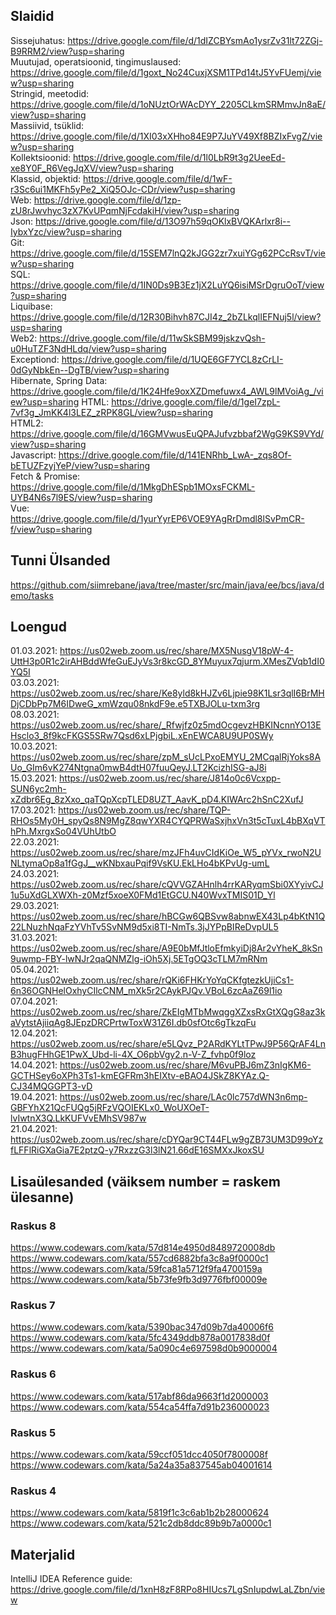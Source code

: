 ## Slaidid
Sissejuhatus: https://drive.google.com/file/d/1dIZCBYsmAo1ysrZv31lt72ZGj-B9RRM2/view?usp=sharing  
Muutujad, operatsioonid, tingimuslaused: https://drive.google.com/file/d/1goxt_No24CuxjXSM1TPd14tJ5YvFUemj/view?usp=sharing  
Stringid, meetodid: https://drive.google.com/file/d/1oNUztOrWAcDYY_2205CLkmSRMmvJn8aE/view?usp=sharing  
Massiivid, tsüklid: https://drive.google.com/file/d/1XI03xXHho84E9P7JuYV49Xf8BZIxFvgZ/view?usp=sharing  
Kollektsioonid: https://drive.google.com/file/d/1l0LbR9t3g2UeeEd-xe8Y0F_R6VegJqXV/view?usp=sharing  
Klassid, objektid: https://drive.google.com/file/d/1wF-r3Sc6ui1MKFh5yPe2_XiQ5OJc-CDr/view?usp=sharing  
Web: https://drive.google.com/file/d/1zp-zU8rJwvhyc3zX7KvUPqmNjFcdakiH/view?usp=sharing  
Json: https://drive.google.com/file/d/13O97h59qOKlxBVQKArlxr8i--IybxYzc/view?usp=sharing  
Git: https://drive.google.com/file/d/15SEM7lnQ2kJGG2zr7xuiYGg62PCcRsvT/view?usp=sharing  
SQL: https://drive.google.com/file/d/1IN0Ds9B3Ez1jX2LuYQ6isiMSrDgruOoT/view?usp=sharing  
Liquibase: https://drive.google.com/file/d/12R30Bihvh87CJI4z_2bZLkqlIEFNuj5l/view?usp=sharing  
Web2: https://drive.google.com/file/d/11wSkSBM99jskzvQsh-u0HuTZF3NdHLdq/view?usp=sharing  
Exceptiond: https://drive.google.com/file/d/1UQE6GF7YCL8zCrLI-0dGyNbkEn--DgTB/view?usp=sharing  
Hibernate, Spring Data: https://drive.google.com/file/d/1K24Hfe9oxXZDmefuwx4_AWL9lMVoiAg_/view?usp=sharing
HTML: https://drive.google.com/file/d/1geI7zpL-7vf3g_JmKK4l3LEZ_zRPK8GL/view?usp=sharing  
HTML2: https://drive.google.com/file/d/16GMVwusEuQPAJufvzbbaf2WgG9KS9VYd/view?usp=sharing  
Javascript: https://drive.google.com/file/d/141ENRhb_LwA-_zqs8Of-bETUZFzyjYeP/view?usp=sharing  
Fetch & Promise: https://drive.google.com/file/d/1MkgDhESpb1MOxsFCKML-UYB4N6s7l9ES/view?usp=sharing  
Vue: https://drive.google.com/file/d/1yurYyrEP6VOE9YAgRrDmdl8lSvPmCR-f/view?usp=sharing  
## Tunni Ülsanded
https://github.com/siimrebane/java/tree/master/src/main/java/ee/bcs/java/demo/tasks

## Loengud
01.03.2021: https://us02web.zoom.us/rec/share/MX5NusgV18pW-4-UttH3p0R1c2irAHBddWfeGuEJyVs3r8kcGD_8YMuyux7qjurm.XMesZVqb1dI0YQ5I  
03.03.2021: https://us02web.zoom.us/rec/share/Ke8yld8kHJZv6Ljpie98K1Lsr3qlI6BrMHDjCDbPp7M6IDweG_xmWzqu08nkdF9e.e5TXBJOLu-txm3rg  
08.03.2021: https://us02web.zoom.us/rec/share/_Rfwjfz0z5mdOcgevzHBKINcnnYO13EHsclo3_8f9kcFKGS5SRw7Qsd6xLPjgbiL.xEnEWCA8U9UP0SWy  
10.03.2021: https://us02web.zoom.us/rec/share/zpM_sUcLPxoEMYU_2MCqalRjYoks8AUo_GIm6vK274Ntgna0mwB4dtH07fuuQeyJ.LT2KcizhISG-aJ8i  
15.03.2021: https://us02web.zoom.us/rec/share/J814o0c6Vcxpp-SUN6yc2mh-xZdbr6Eg_8zXxo_qaTQpXcpTLED8UZT_AavK_pD4.KIWArc2hSnC2XufJ  
17.03.2021: https://us02web.zoom.us/rec/share/TQP-RHOs5My0H_spyQs8N9MgZ8qwYXR4CYQPRWaSxjhxVn3t5cTuxL4bBXqVThPh.MxrgxSo04VUhUtbO   
22.03.2021: https://us02web.zoom.us/rec/share/mzJFh4uvCIdKiOe_W5_pYVx_rwoN2UNLtymaOp8a1fGgJ__wKNbxauPqif9VsKU.EkLHo4bKPvUg-umL  
24.03.2021: https://us02web.zoom.us/rec/share/cQVVGZAHnlh4rrKARyqmSbi0XYyivCJ1u5uXdGLXWXh-z0Mzf5xoeX0FMd1EtGCU.N40WvxTMIS01D_Yl  
29.03.2021: https://us02web.zoom.us/rec/share/hBCGw6QBSvw8abnwEX43Lp4bKtN1Q22LNuzhNqaFzYVhTv5SvNM9d5xi8TI-NmTs.3jJYPpBIReDvpUL5  
31.03.2021: https://us02web.zoom.us/rec/share/A9E0bMfJtloEfmkyiDj8Ar2vYheK_8kSn9uwmp-FBY-lwNJr2qaQNMZlg-iOh5Xj.5ETgOQ3cTLM7mRNm  
05.04.2021: https://us02web.zoom.us/rec/share/rQKi6FHKrYoYqCKfgtezkUjiCs1-6n36OGNHelOxhyCIlcCNM_mXk5r2CAykPJQv.VBoL6zcAaZ69l1io  
07.04.2021: https://us02web.zoom.us/rec/share/ZkEIgMTbMwqggXZxsRxGtXQgG8az3kaVytstAjiiqAg8JEpzDRCPrtwToxW31Z6I.db0sfOtc6gTkzqFu  
12.04.2021: https://us02web.zoom.us/rec/share/e5LQvz_P2ARdKYLtTPwJ9P56QrAF4LnB3hugFHhGE1PwX_Ubd-li-4X_O6pbVgy2.n-V-Z_fvhp0f9loz  
14.04.2021: https://us02web.zoom.us/rec/share/M6vuPBJ6mZ3nIgKM6-GCTHSey6oXPh3Ts1-kmEGFRm3hEIXtv-eBAO4JSkZ8KYAz.Q-CJ34MQGGPT3-vD  
19.04.2021: https://us02web.zoom.us/rec/share/LAc0lc757dWN3n6mp-GBFYhX21QcFUQg5jRFzVQOIEKLx0_WoUXOeT-lvIwtnX3Q.LkKUFVvEMhSV987w  
21.04.2021: https://us02web.zoom.us/rec/share/cDYQar9CT44FLw9gZB73UM3D99oYzfLFFlRiGXaGia7E2ptzQ-y7RxzzG3l3lN21.66dE16SMXxJkoxSU  

## Lisaülesanded (väiksem number = raskem ülesanne)
### Raskus 8
https://www.codewars.com/kata/57d814e4950d8489720008db  
https://www.codewars.com/kata/557cd6882bfa3c8a9f0000c1  
https://www.codewars.com/kata/59fca81a5712f9fa4700159a  
https://www.codewars.com/kata/5b73fe9fb3d9776fbf00009e
### Raskus 7
https://www.codewars.com/kata/5390bac347d09b7da40006f6  
https://www.codewars.com/kata/5fc4349ddb878a0017838d0f  
https://www.codewars.com/kata/5a090c4e697598d0b9000004
### Raskus 6
https://www.codewars.com/kata/517abf86da9663f1d2000003  
https://www.codewars.com/kata/554ca54ffa7d91b236000023
### Raskus 5
https://www.codewars.com/kata/59ccf051dcc4050f7800008f  
https://www.codewars.com/kata/5a24a35a837545ab04001614
### Raskus 4
https://www.codewars.com/kata/5819f1c3c6ab1b2b28000624  
https://www.codewars.com/kata/521c2db8ddc89b9b7a0000c1  

## Materjalid
IntelliJ IDEA Reference guide: https://drive.google.com/file/d/1xnH8zF8RPo8HIUcs7LgSnIupdwLaLZbn/view  
